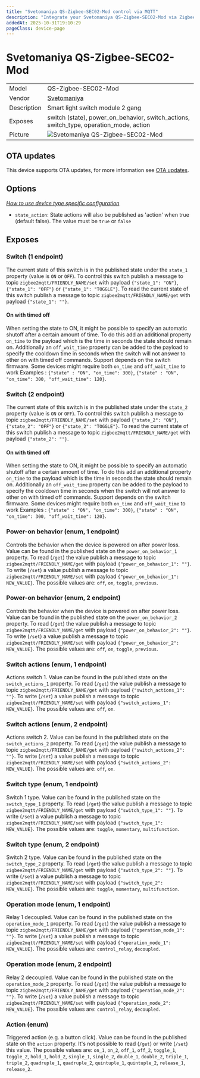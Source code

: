 ```yaml
---
title: "Svetomaniya QS-Zigbee-SEC02-Mod control via MQTT"
description: "Integrate your Svetomaniya QS-Zigbee-SEC02-Mod via Zigbee2MQTT with whatever smart home infrastructure you are using without the vendor's bridge or gateway."
addedAt: 2025-10-31T19:10:29
pageClass: device-page
---
```


<!-- !!!! -->
<!-- ATTENTION: This file is auto-generated through docgen! -->
<!-- You can only edit the "Notes"-Section between the two comment lines "Notes BEGIN" and "Notes END". -->
<!-- Do not use h1 or h2 heading within "## Notes"-Section. -->
<!-- !!!! -->

# Svetomaniya QS-Zigbee-SEC02-Mod

|     |     |
|-----|-----|
| Model | QS-Zigbee-SEC02-Mod  |
| Vendor  | [Svetomaniya](/supported-devices/#v=Svetomaniya)  |
| Description | Smart light switch module 2 gang |
| Exposes | switch (state), power_on_behavior, switch_actions, switch_type, operation_mode, action |
| Picture | ![Svetomaniya QS-Zigbee-SEC02-Mod](https://www.zigbee2mqtt.io/images/devices/QS-Zigbee-SEC02-Mod.png) |


<!-- Notes BEGIN: You can edit here. Add "## Notes" headline if not already present. -->


<!-- Notes END: Do not edit below this line -->


## OTA updates
This device supports OTA updates, for more information see [OTA updates](../guide/usage/ota_updates.md).


## Options
*[How to use device type specific configuration](../guide/configuration/devices-groups.md#specific-device-options)*

* `state_action`: State actions will also be published as 'action' when true (default false). The value must be `true` or `false`


## Exposes

### Switch (1 endpoint)
The current state of this switch is in the published state under the `state_1` property (value is `ON` or `OFF`).
To control this switch publish a message to topic `zigbee2mqtt/FRIENDLY_NAME/set` with payload `{"state_1": "ON"}`, `{"state_1": "OFF"}` or `{"state_1": "TOGGLE"}`.
To read the current state of this switch publish a message to topic `zigbee2mqtt/FRIENDLY_NAME/get` with payload `{"state_1": ""}`.

#### On with timed off
When setting the state to ON, it might be possible to specify an automatic shutoff after a certain amount of time. To do this add an additional property `on_time` to the payload which is the time in seconds the state should remain on.
Additionally an `off_wait_time` property can be added to the payload to specify the cooldown time in seconds when the switch will not answer to other on with timed off commands.
Support depends on the switch firmware. Some devices might require both `on_time` and `off_wait_time` to work
Examples : `{"state" : "ON", "on_time": 300}`, `{"state" : "ON", "on_time": 300, "off_wait_time": 120}`.

### Switch (2 endpoint)
The current state of this switch is in the published state under the `state_2` property (value is `ON` or `OFF`).
To control this switch publish a message to topic `zigbee2mqtt/FRIENDLY_NAME/set` with payload `{"state_2": "ON"}`, `{"state_2": "OFF"}` or `{"state_2": "TOGGLE"}`.
To read the current state of this switch publish a message to topic `zigbee2mqtt/FRIENDLY_NAME/get` with payload `{"state_2": ""}`.

#### On with timed off
When setting the state to ON, it might be possible to specify an automatic shutoff after a certain amount of time. To do this add an additional property `on_time` to the payload which is the time in seconds the state should remain on.
Additionally an `off_wait_time` property can be added to the payload to specify the cooldown time in seconds when the switch will not answer to other on with timed off commands.
Support depends on the switch firmware. Some devices might require both `on_time` and `off_wait_time` to work
Examples : `{"state" : "ON", "on_time": 300}`, `{"state" : "ON", "on_time": 300, "off_wait_time": 120}`.

### Power-on behavior (enum, 1 endpoint)
Controls the behavior when the device is powered on after power loss.
Value can be found in the published state on the `power_on_behavior_1` property.
To read (`/get`) the value publish a message to topic `zigbee2mqtt/FRIENDLY_NAME/get` with payload `{"power_on_behavior_1": ""}`.
To write (`/set`) a value publish a message to topic `zigbee2mqtt/FRIENDLY_NAME/set` with payload `{"power_on_behavior_1": NEW_VALUE}`.
The possible values are: `off`, `on`, `toggle`, `previous`.

### Power-on behavior (enum, 2 endpoint)
Controls the behavior when the device is powered on after power loss.
Value can be found in the published state on the `power_on_behavior_2` property.
To read (`/get`) the value publish a message to topic `zigbee2mqtt/FRIENDLY_NAME/get` with payload `{"power_on_behavior_2": ""}`.
To write (`/set`) a value publish a message to topic `zigbee2mqtt/FRIENDLY_NAME/set` with payload `{"power_on_behavior_2": NEW_VALUE}`.
The possible values are: `off`, `on`, `toggle`, `previous`.

### Switch actions (enum, 1 endpoint)
Actions switch 1.
Value can be found in the published state on the `switch_actions_1` property.
To read (`/get`) the value publish a message to topic `zigbee2mqtt/FRIENDLY_NAME/get` with payload `{"switch_actions_1": ""}`.
To write (`/set`) a value publish a message to topic `zigbee2mqtt/FRIENDLY_NAME/set` with payload `{"switch_actions_1": NEW_VALUE}`.
The possible values are: `off`, `on`.

### Switch actions (enum, 2 endpoint)
Actions switch 2.
Value can be found in the published state on the `switch_actions_2` property.
To read (`/get`) the value publish a message to topic `zigbee2mqtt/FRIENDLY_NAME/get` with payload `{"switch_actions_2": ""}`.
To write (`/set`) a value publish a message to topic `zigbee2mqtt/FRIENDLY_NAME/set` with payload `{"switch_actions_2": NEW_VALUE}`.
The possible values are: `off`, `on`.

### Switch type (enum, 1 endpoint)
Switch 1 type.
Value can be found in the published state on the `switch_type_1` property.
To read (`/get`) the value publish a message to topic `zigbee2mqtt/FRIENDLY_NAME/get` with payload `{"switch_type_1": ""}`.
To write (`/set`) a value publish a message to topic `zigbee2mqtt/FRIENDLY_NAME/set` with payload `{"switch_type_1": NEW_VALUE}`.
The possible values are: `toggle`, `momentary`, `multifunction`.

### Switch type (enum, 2 endpoint)
Switch 2 type.
Value can be found in the published state on the `switch_type_2` property.
To read (`/get`) the value publish a message to topic `zigbee2mqtt/FRIENDLY_NAME/get` with payload `{"switch_type_2": ""}`.
To write (`/set`) a value publish a message to topic `zigbee2mqtt/FRIENDLY_NAME/set` with payload `{"switch_type_2": NEW_VALUE}`.
The possible values are: `toggle`, `momentary`, `multifunction`.

### Operation mode (enum, 1 endpoint)
Relay 1 decoupled.
Value can be found in the published state on the `operation_mode_1` property.
To read (`/get`) the value publish a message to topic `zigbee2mqtt/FRIENDLY_NAME/get` with payload `{"operation_mode_1": ""}`.
To write (`/set`) a value publish a message to topic `zigbee2mqtt/FRIENDLY_NAME/set` with payload `{"operation_mode_1": NEW_VALUE}`.
The possible values are: `control_relay`, `decoupled`.

### Operation mode (enum, 2 endpoint)
Relay 2 decoupled.
Value can be found in the published state on the `operation_mode_2` property.
To read (`/get`) the value publish a message to topic `zigbee2mqtt/FRIENDLY_NAME/get` with payload `{"operation_mode_2": ""}`.
To write (`/set`) a value publish a message to topic `zigbee2mqtt/FRIENDLY_NAME/set` with payload `{"operation_mode_2": NEW_VALUE}`.
The possible values are: `control_relay`, `decoupled`.

### Action (enum)
Triggered action (e.g. a button click).
Value can be found in the published state on the `action` property.
It's not possible to read (`/get`) or write (`/set`) this value.
The possible values are: `on_1`, `on_2`, `off_1`, `off_2`, `toggle_1`, `toggle_2`, `hold_1`, `hold_2`, `single_1`, `single_2`, `double_1`, `double_2`, `triple_1`, `triple_2`, `quadruple_1`, `quadruple_2`, `quintuple_1`, `quintuple_2`, `release_1`, `release_2`.

